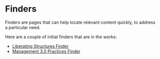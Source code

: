 # Finders

Finders are pages that can help locate relevant content quickly, to address a particular need. 

Here are a couple of initial finders that are in the works:  

- [Liberating Structures Finder](https://gphiliprogers.github.io/finders/lsfinder)
- [Management 3.0 Practices Finder](https://gphiliprogers.github.io/finders/m30finder)


